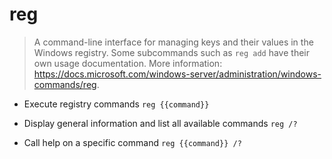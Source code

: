 # reg
> A command-line interface for managing keys and their values in the Windows registry.
> Some subcommands such as `reg add` have their own usage documentation.
> More information: <https://docs.microsoft.com/windows-server/administration/windows-commands/reg>.

- Execute registry commands
`reg {{command}}`

- Display general information and list all available commands
`reg /?`

- Call help on a specific command
`reg {{command}} /?`
